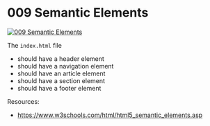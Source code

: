 # 009 Semantic Elements

[![009 Semantic Elements](https://img.youtube.com/vi/TFkY0GrgpZo/0.jpg)](https://www.youtube.com/watch?v=TFkY0GrgpZo)

The `index.html` file
- should have a header element
- should have a navigation element
- should have an article element
- should have a section element
- should have a footer element

Resources:
- https://www.w3schools.com/html/html5_semantic_elements.asp
